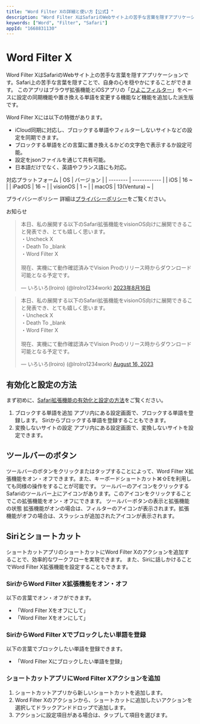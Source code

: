 ```yaml
---
title: "Word Filter Xの詳細と使い方【公式】"
description: "Word Filter XはSafariのWebサイト上の苦手な言葉を隠すアプリケーションです。Safari上の苦手な言葉を隠すことで、自身の心を穏やかにすることができます。このアプリはブラウザ拡張機能とiOSアプリの「ひよこフィルター」をベースに設定の同期機能や置き換える単語を変更する機能など機能を追加した派生版です。"
keywords: ["Word", "Filter", "Safari"]
appId: "1668831130"
---
```


# Word Filter X


Word Filter XはSafariのWebサイト上の苦手な言葉を隠すアプリケーションです。Safari上の苦手な言葉を隠すことで、自身の心を穏やかにすることができます。
このアプリはブラウザ拡張機能とiOSアプリの「[ひよこフィルター](https://bondavi.jp/)」をベースに設定の同期機能や置き換える単語を変更する機能など機能を追加した派生版です。

Word Filter Xには以下の特徴があります。
- iCloud同期に対応し、ブロックする単語やフィルターしないサイトなどの設定を同期できます。
- ブロックする単語をどの言葉に置き換えるかどの文字色で表示するか設定可能。
- 設定をjsonファイルを通じて共有可能。
- 日本語だけでなく、英語やフランス語にも対応。

対応プラットフォーム
| OS       | バージョン   |
| -------- | ------------ |
| iOS      | 16 ~         |
| iPadOS   | 16 ~         |
| visionOS | 1 ~          |
| macOS    | 13(Ventura) ~ |

プライバシーポリシー
詳細は[プライバシーポリシー](/privacy)をご覧ください。

お知らせ
<div class="isLightMode">
                        <blockquote class="twitter-tweet" data-lang="ja">
                            <p lang="ja" dir="ltr">本日、私の展開する以下のSafari拡張機能をvisionOS向けに展開できること発表でき、とても嬉しく思います。<br>・Uncheck
                                X<br>・Death To _blank<br>・Word Filter X<br><br>現在、実機にて動作確認済みでVision
                                Proのリリース時からダウンロード可能となる予定です。</p>&mdash; いろいろ(Iroiro) (@IroIro1234work) <a
                                href="https://twitter.com/IroIro1234work/status/1691774413916852735?ref_src=twsrc%5Etfw">2023年8月16日</a>
                        </blockquote>
                    </div>
                    <div class="isDarkMode">
                        <blockquote class="twitter-tweet isDarkMode" data-theme="dark">
                            <p lang="ja" dir="ltr">本日、私の展開する以下のSafari拡張機能をvisionOS向けに展開できること発表でき、とても嬉しく思います。<br>・Uncheck
                                X<br>・Death To _blank<br>・Word Filter X<br><br>現在、実機にて動作確認済みでVision
                                Proのリリース時からダウンロード可能となる予定です。</p>&mdash; いろいろ(Iroiro) (@IroIro1234work) <a
                                href="https://twitter.com/IroIro1234work/status/1691774413916852735?ref_src=twsrc%5Etfw">August
                                16, 2023</a>
                        </blockquote>
                    </div>

## 有効化と設定の方法
まず初めに、[Safari拡張機能の有効化と設定の方法](/product/tips/safari_settings)をご覧ください。
1. ブロックする単語を追加
アプリ内にある設定画面で、ブロックする単語を登録します。
Siriからブロックする単語を登録することもできます。
2. 変換しないサイトの設定
アプリ内にある設定画面で、変換しないサイトを設定できます。

## ツールバーのボタン
ツールバーのボタンをクリックまたはタップすることによって、Word Filter X拡張機能をオン・オフできます。また、キーボードショートカット⌘⇧Eを利用しても同様の操作をすることが可能です。
ツールバーのアイコンをクリックする
Safariのツールバー上にアイコンがあります。このアイコンをクリックすることでこの拡張機能をオン・オフにできます。
ツールバーボタンの表示と拡張機能の状態
拡張機能がオンの場合は、フィルターのアイコンが表示されます。拡張機能がオフの場合は、スラッシュが追加されたアイコンが表示されます。

## Siriとショートカット
ショートカットアプリのショートカットにWord Filter Xのアクションを追加することで、効率的なワークフローを実現できます。
また、Siriに話しかけることでWord Filter X拡張機能を設定することもできます。
### SiriからWord Filter X拡張機能をオン・オフ
以下の言葉でオン・オフができます。
- 「Word Filter Xをオフにして」
- 「Word Filter Xをオンにして」
### SiriからWord Filter Xでブロックしたい単語を登録
以下の言葉でブロックしたい単語を登録できます。
- 「Word Filter Xにブロックしたい単語を登録」
### ショートカットアプリにWord Filter Xアクションを追加
1. ショートカットアプリから新しいショートカットを追加します。
2. Word Filter Xのアクションから、ショートカットに追加したいアクションを選択してドラックアンドドロップで追加します。
3. アクションに設定項目がある場合は、タップして項目を選びます。